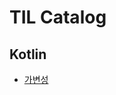 # TIL Catalog


## Kotlin
* [가변성](https://github.com/leechoongyon/TIL/blob/main/kotlin/%EA%B0%80%EB%B3%80%EC%84%B1.md)